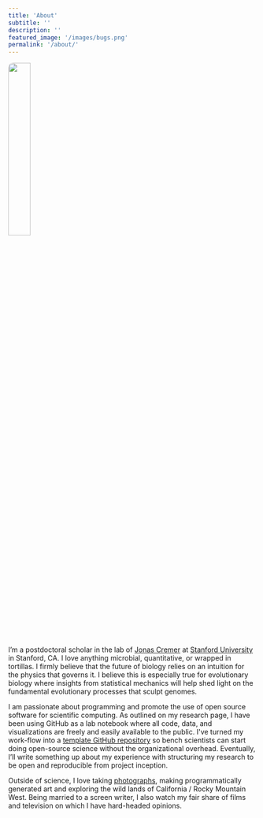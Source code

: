```yaml
---
title: 'About'
subtitle: ''
description: ''
featured_image: '/images/bugs.png'
permalink: '/about/'
---
```


<img style="width: 30%; border-radius: 10px; border: 0px solid;" src="{{site.baseurl}}/images/jericocoara.jpg" />

I’m a postdoctoral scholar in the lab of [Jonas
Cremer](https://cremerlab.com) at [Stanford University](https://stanford.edu)
in Stanford, CA. I love anything microbial, quantitative, or wrapped in
tortillas. I firmly believe that the future of biology relies on an intuition
for the physics that governs it. I believe this is especially true for
evolutionary biology where insights from statistical mechanics will help shed
light on the fundamental evolutionary processes that sculpt genomes.

I am passionate about programming and promote the use of open source software
for scientific computing. As outlined on my research page, I have been using
GitHub as a lab notebook where all code, data, and visualizations are freely
and easily available to the public. I've turned my work-flow into a [template
GitHub repository](https://github.com/gchure/reproducible_research) so bench
scientists can start doing open-source science without the organizational
overhead. Eventually, I’ll write something up about my experience with
structuring my research to be open and reproducible from project inception.

Outside of science, I love taking
[photographs](https://gchure.github.io/photography), making programmatically
generated art and exploring the wild lands of California / Rocky Mountain
West. Being married to a screen writer, I also watch my fair share of films
and television on which I have hard-headed opinions.
